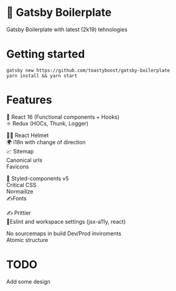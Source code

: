 # 🐣 Gatsby Boilerplate

Gatsby Boilerplate with latest (2k19) tehnologies

# Getting started

```
gatsby new https://github.com/toastyboost/gatsby-boilerplate
yarn install && yarn start
```

# Features

🚀 React 16 (Functional components + Hooks)  
⚛️ Redux (HOCs, Thunk, Logger)

👷‍♂️ React Helmet  
🌍 i18n with change of direction  
📈 Sitemap  
Canonical urls  
Favicons

💅 Styled-components v5  
Critical CSS  
Normailize  
✍️Fonts

✍️ Prittier  
👮‍ Eslint and workspace settings (jsx-a11y, react)

No sourcemaps in build
Dev/Prod inviroments  
Atomic structure

# TODO

Add some design
